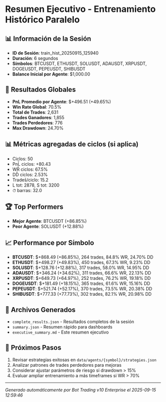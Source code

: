 # Resumen Ejecutivo - Entrenamiento Histórico Paralelo

## 📊 Información de la Sesión
- **ID de Sesión**: train_hist_20250915_125940
- **Duración**: 6 segundos
- **Símbolos**: BTCUSDT, ETHUSDT, SOLUSDT, ADAUSDT, XRPUSDT, DOGEUSDT, PEPEUSDT, SHIBUSDT
- **Balance Inicial por Agente**: $1,000.00

## 🎯 Resultados Globales
- **PnL Promedio por Agente**: $+496.51 (+49.65%)
- **Win Rate Global**: 70.5%
- **Total de Trades**: 2,631
- **Trades Ganadores**: 1,855
- **Trades Perdedores**: 776
- **Max Drawdown**: 24.70%

## 📊 Métricas agregadas de ciclos (si aplica)
- Ciclos: 50
- PnL̄ ciclos: +80.43
- WR̄ ciclos: 67.5%
- DD̄ ciclos: 2.53%
- Trades̄/ciclo: 15.2
- L tot: 2878, S tot: 3200
- ⏱̄ barras: 32.0


## 🏆 Top Performers
- **Mejor Agente**: BTCUSDT (+86.85%)
- **Peor Agente**: SOLUSDT (+12.88%)

## 📈 Performance por Símbolo
- **BTCUSDT**: $+868.49 (+86.85%), 264 trades, 84.8% WR, 24.70% DD
- **ETHUSDT**: $+498.27 (+49.83%), 450 trades, 67.3% WR, 9.23% DD
- **SOLUSDT**: $+128.76 (+12.88%), 317 trades, 58.0% WR, 14.95% DD
- **ADAUSDT**: $+346.24 (+34.62%), 311 trades, 66.6% WR, 22.13% DD
- **XRPUSDT**: $+649.73 (+64.97%), 252 trades, 76.2% WR, 19.18% DD
- **DOGEUSDT**: $+181.49 (+18.15%), 365 trades, 61.6% WR, 15.16% DD
- **PEPEUSDT**: $+521.74 (+52.17%), 370 trades, 73.5% WR, 20.38% DD
- **SHIBUSDT**: $+777.33 (+77.73%), 302 trades, 82.1% WR, 20.98% DD

## 📁 Archivos Generados
- `complete_results.json` - Resultados completos de la sesión
- `summary.json` - Resumen rápido para dashboards
- `executive_summary.md` - Este resumen ejecutivo

## 🎯 Próximos Pasos
1. Revisar estrategias exitosas en `data/agents/{symbol}/strategies.json`
2. Analizar patrones de trades perdedores para mejoras
3. Considerar ajustar parámetros de riesgo si drawdown > 15%
4. Evaluar ampliar entrenamiento a más timeframes si WR > 70%

---
*Generado automáticamente por Bot Trading v10 Enterprise el 2025-09-15 12:59:46*
